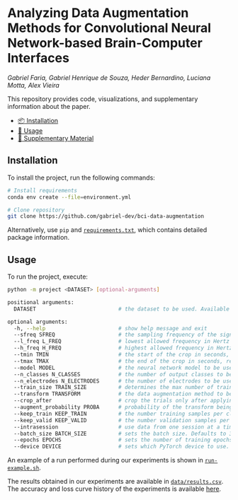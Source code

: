 # Analyzing Data Augmentation Methods for Convolutional Neural Network-based Brain-Computer Interfaces

*Gabriel Faria, Gabriel Henrique de Souza, Heder Bernardino, Luciana Motta, Alex Vieira*

This repository provides code, visualizations, and supplementary information about the paper.

- [:package: Installation](#installation)
- [:wrench: Usage](#usage)
- [:page_facing_up: Supplementary Material](supplementary-material.pdf)

## Installation

To install the project, run the following commands:

```bash
# Install requirements
conda env create --file=environment.yml

# Clone repository
git clone https://github.com/gabriel-dev/bci-data-augmentation
```

Alternatively, use `pip` and [`requirements.txt`](requirements.txt), which contains detailed package information.

## Usage

To run the project, execute:

```bash
python -m project <DATASET> [optional-arguments]

positional arguments:
  DATASET                          # the dataset to be used. Available options: 2a and 2b

optional arguments:
  -h, --help                       # show help message and exit
  --sfreq SFREQ                    # the sampling frequency of the signals after preprocessing. Defaults to 250 Hz
  --l_freq L_FREQ                  # lowest allowed frequency in Hertz after band-pass filtering. Defaults to 4 Hz
  --h_freq H_FREQ                  # highest allowed frequency in Hertz after band-pass filtering. Disabled by default
  --tmin TMIN                      # the start of the crop in seconds, relative to the cue onset. Defaults to 0.5
  --tmax TMAX                      # the end of the crop in seconds, relative to the cue onset. Defaults to 2.5
  --model MODEL                    # the neural network model to be used. Check experiments/util.py for available options. Defaults to eegnet-82
  --n_classes N_CLASSES            # the number of output classes to be used. Defaults to the dataset's default configuration
  --n_electrodes N_ELECTRODES      # the number of electrodes to be used. Defaults to the dataset's default configuration
  --train_size TRAIN_SIZE          # determines the max number of training samples in an epoch. Defaults to the size of the training set
  --transform TRANSFORM            # the data augmentation method to be used. Check experiments/util.py for available options. Defaults to none
  --crop_after                     # crop the trials only after applying data augmentation. Necessary for Sliding Window and SW+SR. Disabled by default
  --augment_probability PROBA      # probability of the transform being applied to a training sample during an epoch. Defaults to 1
  --keep_train KEEP_TRAIN          # the number training samples per class to keep (the rest is ignored). Defaults to the maximum
  --keep_valid KEEP_VALID          # the number validation samples per class to keep (the rest is ignored). Defaults to the maximum
  --intrasession                   # use data from one session at a time (within-session). By default, all available data is used (cross-session)
  --batch_size BATCH_SIZE          # sets the batch size. Defaults to 32
  --epochs EPOCHS                  # sets the number of training epochs. Defaults to 500
  --device DEVICE                  # sets which PyTorch device to use. Defaults to "cuda"
```

An example of a run performed during our experiments is shown in [`run-example.sh`](run-example.sh).

The results obtained in our experiments are available in [`data/results.csv`](data/results.csv).
The accuracy and loss curve history of the experiments is available [here](https://drive.google.com/file/d/152dnBfciU1M0pbjrIP20VVo02prpssb-/view).
